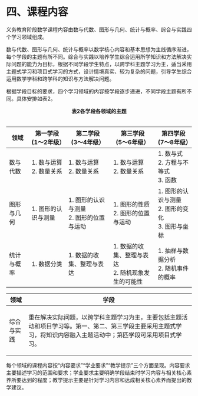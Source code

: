 # 四、课程内容

义务教育阶段数学课程内容由数与代数、图形与几何、统计与概率、综合与实践四个学习领域组成。

数与代数、图形与几何、统计与概率以数学核心内容和基本思想为主线循序渐进，每个学段的主题有所不同。综合与实践以培养学生综合运用所学知识和方法解决实际问题的能力为目标，根据不同学段学生特点，以跨学科主题学习为主，适当釆用主题式学习和项目式学习的方式，设计情境真实、较为复杂的问题，引导学生综合运用数学学科和跨学科的知识与方法解决问题。

根据学段目标的要求，四个学习领域的内容按学段逐步递进，不同学段主题有所不同。具体安排如表2。

<center><b>表2各学段各领域的主题</b></center><br/>

|  领域  |  第一学段<br/>(1～2年级）  |  第二学段<br/>(3～4年级）  |  第三学段<br/>(5～6年级）  |  第四学段<br/>(7～8年级）  |
|  ----  |  ----  |  ----  |  ----  |  ----  |
|  数与代数  |  1. 数与运算<br/>2. 数量关系  |  1. 数与运算<br/>2. 数量关系  |  1. 数与运算<br/>2. 数量关系  |  1. 数与式<br/>2. 方程与不等式<br/>3. 函数  |
|  图形与几何  |  1. 图形的认识与测量  |  1. 图形的认识与测量<br/>2. 图形的位置与运动  |  1. 图形的性质<br/>2. 图形的位置与运动  |  1. 图形的认识与测量<br/>2. 图形的变化<br/>3. 图形与坐标  |
|  统计与概率  |  1. 数据分类  |  1. 数据的收集、整理与表达  |  1. 数据的收集、整理与表达<br/>2. 随机现象发生的可能性  |  1. 抽样与数据分析<br/>2. 随机事件的概率  |

|  领域  |  学段  |
|  ----  |  ----  |
|  综合与实践  |  <p>重在解决实际问题，以跨学科主题学习为主，主要包括主题活动和项目学习等。第一、第二、第三学段主要采用主题式学习，将知识内容融入主题活动中；第匹学段可采用项目式学习。</p>  |

每个领域的课程内容按“内容要求”“学业要求”“教学提示”三个方面呈现。内容要求主要描述学习的范围和要求；学业要求主要明确学段结束时学习内容与相关核心素养所要达到的程度；教学提示主要是针对学习内容和达成相关核心素养而提出的教学建议。